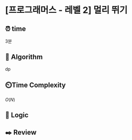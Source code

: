 # [프로그래머스 - 레벨 2] 멀리 뛰기
 
## ⏰  **time**
3분

## :pushpin: **Algorithm**
dp

## ⏲️**Time Complexity**
$O(N)$

## :round_pushpin: **Logic**

## :black_nib: **Review**

